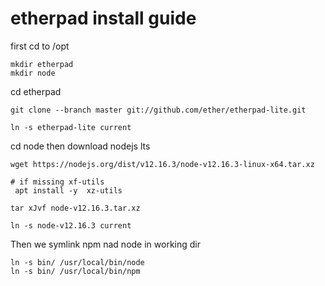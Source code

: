 # etherpad install guide

first cd to /opt 
```
mkdir etherpad
mkdir node
```
cd etherpad
```
git clone --branch master git://github.com/ether/etherpad-lite.git

ln -s etherpad-lite current 
```
cd node then download nodejs lts
```
wget https://nodejs.org/dist/v12.16.3/node-v12.16.3-linux-x64.tar.xz

# if missing xf-utils 
 apt install -y  xz-utils
 
tar xJvf node-v12.16.3.tar.xz

ln -s node-v12.16.3 current  
```
Then we symlink npm nad node in working dir
```
ln -s bin/ /usr/local/bin/node
ln -s bin/ /usr/local/bin/npm
```


